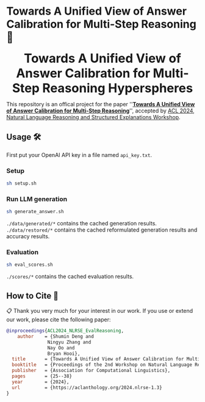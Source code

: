 # Towards A Unified View of Answer Calibration for Multi-Step Reasoning 🚀

<p align="center">
    <font size=6><strong>Towards A Unified View of Answer Calibration for Multi-Step Reasoning Hyperspheres</strong></font>
</p>

This repository is an offical project for the paper ''[**Towards A Unified View of Answer Calibration for Multi-Step Reasoning**](https://aclanthology.org/2024.nlrse-1.3/)'', accepted by [ACL 2024, Natural Language Reasoning and Structured Explanations Workshop](https://nl-reasoning-workshop.github.io/). 

## Usage 🛠️

First put your OpenAI API key in a file named ```api_key.txt```.

### Setup

```bash
sh setup.sh
```

### Run LLM generation

```bash
sh generate_answer.sh
```
```./data/generated/*``` contains the cached generation results. 
```./data/restored/*``` contains the cached reformulated generation results and accuracy results.

### Evaluation

```bash
sh eval_scores.sh
```
```./scores/*``` contains the cached evaluation results.


## How to Cite 📝
📋 Thank you very much for your interest in our work. If you use or extend our work, please cite the following paper:

```bibtex
@inproceedings{ACL2024_NLRSE_EvalReasoning,
    author    = {Shumin Deng and
               Ningyu Zhang and
               Nay Oo and
               Bryan Hooi},
  title       = {Towards A Unified View of Answer Calibration for Multi-Step Reasoning},
  booktitle   = {Proceedings of the 2nd Workshop on Natural Language Reasoning and Structured Explanations (@ACL 2024)},
  publisher   = {Association for Computational Linguistics},
  pages       = {25--38}
  year        = {2024},
  url         = {https://aclanthology.org/2024.nlrse-1.3}
}
```

